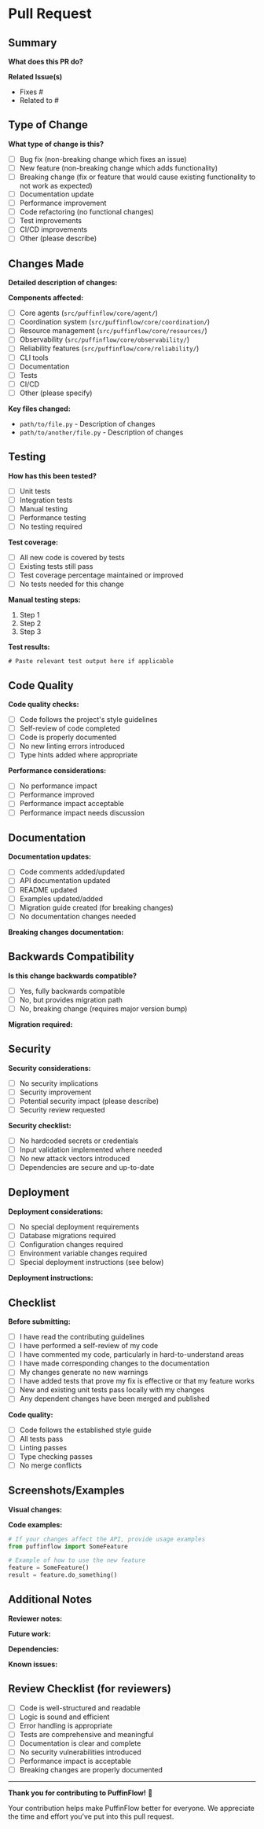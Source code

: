 # Pull Request

## Summary

**What does this PR do?**
<!-- Provide a brief description of the changes in this PR -->

**Related Issue(s)**
<!-- Link to related issues using "Fixes #123" or "Closes #123" -->
- Fixes #
- Related to #

## Type of Change

**What type of change is this?**
- [ ] Bug fix (non-breaking change which fixes an issue)
- [ ] New feature (non-breaking change which adds functionality)
- [ ] Breaking change (fix or feature that would cause existing functionality to not work as expected)
- [ ] Documentation update
- [ ] Performance improvement
- [ ] Code refactoring (no functional changes)
- [ ] Test improvements
- [ ] CI/CD improvements
- [ ] Other (please describe)

## Changes Made

**Detailed description of changes:**
<!-- Provide a more detailed description of what you changed and why -->

**Components affected:**
- [ ] Core agents (`src/puffinflow/core/agent/`)
- [ ] Coordination system (`src/puffinflow/core/coordination/`)
- [ ] Resource management (`src/puffinflow/core/resources/`)
- [ ] Observability (`src/puffinflow/core/observability/`)
- [ ] Reliability features (`src/puffinflow/core/reliability/`)
- [ ] CLI tools
- [ ] Documentation
- [ ] Tests
- [ ] CI/CD
- [ ] Other (please specify)

**Key files changed:**
<!-- List the most important files that were changed -->
- `path/to/file.py` - Description of changes
- `path/to/another/file.py` - Description of changes

## Testing

**How has this been tested?**
- [ ] Unit tests
- [ ] Integration tests
- [ ] Manual testing
- [ ] Performance testing
- [ ] No testing required

**Test coverage:**
- [ ] All new code is covered by tests
- [ ] Existing tests still pass
- [ ] Test coverage percentage maintained or improved
- [ ] No tests needed for this change

**Manual testing steps:**
<!-- If manual testing was performed, describe the steps -->
1. Step 1
2. Step 2
3. Step 3

**Test results:**
```
# Paste relevant test output here if applicable
```

## Code Quality

**Code quality checks:**
- [ ] Code follows the project's style guidelines
- [ ] Self-review of code completed
- [ ] Code is properly documented
- [ ] No new linting errors introduced
- [ ] Type hints added where appropriate

**Performance considerations:**
- [ ] No performance impact
- [ ] Performance improved
- [ ] Performance impact acceptable
- [ ] Performance impact needs discussion

## Documentation

**Documentation updates:**
- [ ] Code comments added/updated
- [ ] API documentation updated
- [ ] README updated
- [ ] Examples updated/added
- [ ] Migration guide created (for breaking changes)
- [ ] No documentation changes needed

**Breaking changes documentation:**
<!-- If this introduces breaking changes, document them here -->

## Backwards Compatibility

**Is this change backwards compatible?**
- [ ] Yes, fully backwards compatible
- [ ] No, but provides migration path
- [ ] No, breaking change (requires major version bump)

**Migration required:**
<!-- If migration is required, provide instructions -->

## Security

**Security considerations:**
- [ ] No security implications
- [ ] Security improvement
- [ ] Potential security impact (please describe)
- [ ] Security review requested

**Security checklist:**
- [ ] No hardcoded secrets or credentials
- [ ] Input validation implemented where needed
- [ ] No new attack vectors introduced
- [ ] Dependencies are secure and up-to-date

## Deployment

**Deployment considerations:**
- [ ] No special deployment requirements
- [ ] Database migrations required
- [ ] Configuration changes required
- [ ] Environment variable changes required
- [ ] Special deployment instructions (see below)

**Deployment instructions:**
<!-- If special deployment steps are needed, document them here -->

## Checklist

**Before submitting:**
- [ ] I have read the contributing guidelines
- [ ] I have performed a self-review of my code
- [ ] I have commented my code, particularly in hard-to-understand areas
- [ ] I have made corresponding changes to the documentation
- [ ] My changes generate no new warnings
- [ ] I have added tests that prove my fix is effective or that my feature works
- [ ] New and existing unit tests pass locally with my changes
- [ ] Any dependent changes have been merged and published

**Code quality:**
- [ ] Code follows the established style guide
- [ ] All tests pass
- [ ] Linting passes
- [ ] Type checking passes
- [ ] No merge conflicts

## Screenshots/Examples

**Visual changes:**
<!-- If your changes affect the UI or output, include screenshots -->

**Code examples:**
```python
# If your changes affect the API, provide usage examples
from puffinflow import SomeFeature

# Example of how to use the new feature
feature = SomeFeature()
result = feature.do_something()
```

## Additional Notes

**Reviewer notes:**
<!-- Any specific areas you'd like reviewers to focus on -->

**Future work:**
<!-- Any follow-up work that should be done -->

**Dependencies:**
<!-- Any new dependencies added or version changes -->

**Known issues:**
<!-- Any known issues or limitations with this change -->

## Review Checklist (for reviewers)

- [ ] Code is well-structured and readable
- [ ] Logic is sound and efficient
- [ ] Error handling is appropriate
- [ ] Tests are comprehensive and meaningful
- [ ] Documentation is clear and complete
- [ ] No security vulnerabilities introduced
- [ ] Performance impact is acceptable
- [ ] Breaking changes are properly documented

---

**Thank you for contributing to PuffinFlow!** 🎉

Your contribution helps make PuffinFlow better for everyone. We appreciate the time and effort you've put into this pull request.
